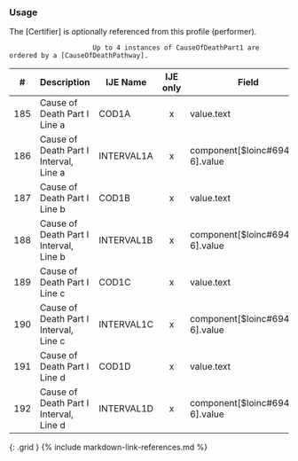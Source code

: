 ### Usage
The [Certifier] is optionally referenced from this profile (performer).

                         Up to 4 instances of CauseOfDeathPart1 are ordered by a [CauseOfDeathPathway].

| **#** |  **Description**   |  **IJE Name**   | IJE only |  **Field**  |  **Type**  | **Value Set**  |
| :---------: | ------------- | ------------ | :----------: |---------- | -------- | -------- |
| 185 | Cause of Death Part I Line a | COD1A| x|value.text | string(120) |  | 
| 186 | Cause of Death Part I Interval, Line a | INTERVAL1A| x|component[$loinc#69440-6].value | string(20) |  | 
| 187 | Cause of Death Part I Line b | COD1B| x|value.text | string(120) |  | 
| 188 | Cause of Death Part I Interval, Line b | INTERVAL1B| x|component[$loinc#69440-6].value | string(20) |  | 
| 189 | Cause of Death Part I Line c | COD1C| x|value.text | string(120) |  | 
| 190 | Cause of Death Part I Interval, Line c | INTERVAL1C| x|component[$loinc#69440-6].value | string(20) |  | 
| 191 | Cause of Death Part I Line d | COD1D| x|value.text | string(120) |  | 
| 192 | Cause of Death Part I Interval, Line d | INTERVAL1D| x|component[$loinc#69440-6].value | string(20) |  | 
{: .grid }
{% include markdown-link-references.md %}
